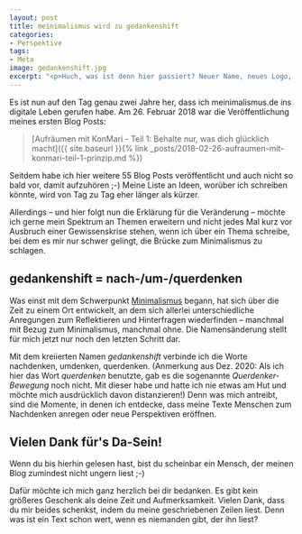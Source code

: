 ```yaml
---
layout: post
title: meinimalismus wird zu gedankenshift
categories:
- Perspektive
tags:
- Meta
image: gedankenshift.jpg
excerpt: "<p>Huch, was ist denn hier passiert? Neuer Name, neues Logo, was ist da los?</p>"
---
```


Es ist nun auf den Tag genau zwei Jahre her, dass ich meinimalismus.de ins
digitale Leben gerufen habe. Am 26. Februar 2018 war die Veröffentlichung meines
ersten Blog Posts:

> [Aufräumen mit KonMari - Teil 1: Behalte nur, was dich glücklich macht]({{ site.baseurl }}{% link _posts/2018-02-26-aufraumen-mit-konmari-teil-1-prinzip.md %})

Seitdem habe ich hier weitere 55 Blog Posts veröffentlicht und auch nicht so
bald vor, damit aufzuhören ;-) Meine Liste an Ideen, worüber ich schreiben
könnte, wird von Tag zu Tag eher länger als kürzer.

Allerdings – und hier folgt nun die Erklärung für die Veränderung – möchte ich
gerne mein Spektrum an Themen erweitern und nicht jedes Mal kurz vor Ausbruch
einer Gewissenskrise stehen, wenn ich über ein Thema schreibe, bei dem es mir
nur schwer gelingt, die Brücke zum Minimalismus zu schlagen.

## gedankenshift = nach-/um-/querdenken

Was einst mit dem Schwerpunkt [Minimalismus]({{site.baseurl}}/tags/Minimalismus)
begann, hat sich über die Zeit zu einem Ort entwickelt, an dem sich allerlei
unterschiedliche Anregungen zum Reflektieren und Hinterfragen wiederfinden –
manchmal mit Bezug zum Minimalismus, manchmal ohne. Die Namensänderung stellt
für mich jetzt nur noch den letzten Schritt dar.

Mit dem kreiierten Namen *gedankenshift* verbinde ich die Worte nachdenken,
umdenken, querdenken. (Anmerkung aus Dez. 2020: Als ich hier das Wort *querdenken*
benutzte, gab es die sogenannte *Querdenker-Bewegung* noch nicht. Mit dieser
habe und hatte ich nie etwas am Hut und möchte mich ausdrücklich davon
distanzieren!) Denn was mich antreibt, sind die Momente, in denen ich
entdecke, dass meine Texte Menschen zum Nachdenken anregen oder neue
Perspektiven eröffnen.

## Vielen Dank für's Da-Sein!

Wenn du bis hierhin gelesen hast, bist du scheinbar ein Mensch, der meinen Blog
zumindest nicht ungern liest ;-)

Dafür möchte ich mich ganz herzlich bei dir bedanken. Es gibt kein größeres
Geschenk als deine Zeit und Aufmerksamkeit. Vielen Dank, dass du mir beides
schenkst, indem du meine geschriebenen Zeilen liest. Denn was ist ein Text schon
wert, wenn es niemanden gibt, der ihn liest?
